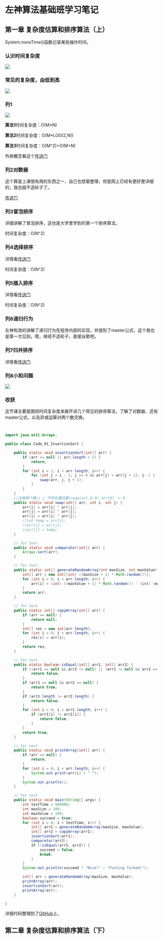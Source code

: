 # 左神算法基础班学习笔记

## 第一章 复杂度估算和排序算法（上）

System.nonoTime()函数记录某些操作时间。

### 认识时间复杂度

![](image/104.png)

### 常见的复杂度，由低到高

![](image/105.png)

### 列1

![](image/106.png)

**算法1**时间复杂度：O(M*N)

**算法2**时间复杂度：O(M*LOG(2,N))

**算法3**时间复杂度：O(M^2)+O(M+N)

外排概念看这个[传送门](https://blog.csdn.net/my_precious/article/details/50907976)

### 列2对数器

这个算是上课很有用的东西之一，自己也想着整理，但是网上已经有更好更详细的，我也就不造轮子了。

[传送门](https://blog.csdn.net/sdr_zd/article/details/79391050)

### 列3冒泡排序

详细讲解了冒泡排序，这也是大学里学到的第一个排序算法。

时间复杂度：O(N^2)

### 列4选择排序

详情看[传送门](http://bubkoo.com/2014/01/13/sort-algorithm/selection-sort/)

时间复杂度：O(N^2)

### 列5插入排序

详情看[传送门](http://bubkoo.com/2014/01/14/sort-algorithm/insertion-sort/)

时间复杂度：O(N^2)

### 列6递归行为

左神有效的讲解了递归行为在程序内部的实现，并提到了master公式，这个我也是第一次见到。嗯，继续不造轮子，直接谷歌吧。

### 列7归并排序

详情看[传送门](https://blog.csdn.net/MoreWindows/article/details/6678165)

### 列8小和问题

![](image/108.png)

### 收获

这节课主要是围绕时间复杂度来展开讲几个常见的排序算法，了解了对数器，还有master公式，以及异或运算对两个数交换。

```java


import java.util.Arrays;

public class Code_01_InsertionSort {

	public static void insertionSort(int[] arr) {
		if (arr == null || arr.length < 2) {
			return;
		}
		for (int i = 1; i < arr.length; i++) {
			for (int j = i - 1; j >= 0 && arr[j] > arr[j + 1]; j--) {
				swap(arr, j, j + 1);
			}
		}
	}
	//交换两个数(i j 不同位置的数)swap(arr,9,9) arr[9] -> 0
	public static void swap(int[] arr, int i, int j) {
		arr[i] = arr[i] ^ arr[j];
		arr[j] = arr[i] ^ arr[j];
		arr[i] = arr[i] ^ arr[j];
        //int temp = arr[i];
        //arr[i] = arr[j];
        //arr[j] = temp;
	}

	// for test
	public static void comparator(int[] arr) {
		Arrays.sort(arr);
	}

	// for test
	public static int[] generateRandomArray(int maxSize, int maxValue) {
		int[] arr = new int[(int) ((maxSize + 1) * Math.random())];
		for (int i = 0; i < arr.length; i++) {
			arr[i] = (int) ((maxValue + 1) * Math.random()) - (int) (maxValue * Math.random());
		}
		return arr;
	}

	// for test
	public static int[] copyArray(int[] arr) {
		if (arr == null) {
			return null;
		}
		int[] res = new int[arr.length];
		for (int i = 0; i < arr.length; i++) {
			res[i] = arr[i];
		}
		return res;
	}

	// for test
	public static boolean isEqual(int[] arr1, int[] arr2) {
		if ((arr1 == null && arr2 != null) || (arr1 != null && arr2 == null)) {
			return false;
		}
		if (arr1 == null && arr2 == null) {
			return true;
		}
		if (arr1.length != arr2.length) {
			return false;
		}
		for (int i = 0; i < arr1.length; i++) {
			if (arr1[i] != arr2[i]) {
				return false;
			}
		}
		return true;
	}

	// for test
	public static void printArray(int[] arr) {
		if (arr == null) {
			return;
		}
		for (int i = 0; i < arr.length; i++) {
			System.out.print(arr[i] + " ");
		}
		System.out.println();
	}

	// for test
	public static void main(String[] args) {
		int testTime = 500000;
		int maxSize = 100;
		int maxValue = 100;
		boolean succeed = true;
		for (int i = 0; i < testTime; i++) {
			int[] arr1 = generateRandomArray(maxSize, maxValue);
			int[] arr2 = copyArray(arr1);
			insertionSort(arr1);
			comparator(arr2);
			if (!isEqual(arr1, arr2)) {
				succeed = false;
				break;
			}
		}
		System.out.println(succeed ? "Nice!" : "Fucking fucked!");

		int[] arr = generateRandomArray(maxSize, maxValue);
		printArray(arr);
		insertionSort(arr);
		printArray(arr);
	}

}

```

详细代码整理到了[GitHub](https://github.com/TUGOhost/study_note/tree/master/%E5%B7%A6%E7%A5%9E%E7%AE%97%E6%B3%95%E5%9F%BA%E7%A1%80%E7%8F%AD)上。

## 第二章 复杂度估算和排序算法（下）

